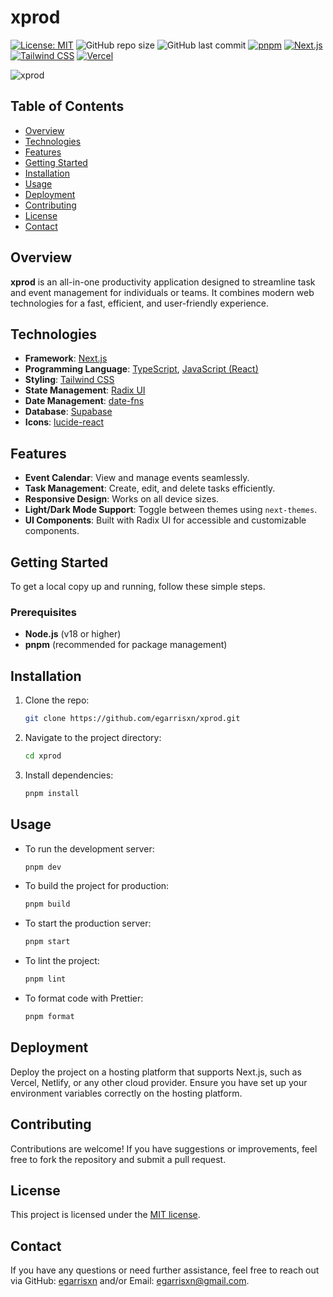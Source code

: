 # xprod 

[![License: MIT](https://img.shields.io/badge/License-MIT-yellow.svg)](https://opensource.org/licenses/MIT)
![GitHub repo size](https://img.shields.io/github/repo-size/egarrisxn/xprod)
![GitHub last commit](https://img.shields.io/github/last-commit/egarrisxn/xprod)
[![pnpm](https://img.shields.io/badge/package%20manager-pnpm-blueviolet)](https://pnpm.io)
[![Next.js](https://img.shields.io/badge/Next.js-v15-black?logo=next.js)](https://nextjs.org)
[![Tailwind CSS](https://img.shields.io/badge/Tailwind%20CSS-v4-blue?logo=tailwindcss)](https://tailwindcss.com)
[![Vercel](https://img.shields.io/badge/Vercel-deployed-brightgreen?logo=vercel)](https://international-worldwide.vercel.app)

![xprod](https://github.com/user-attachments/assets/6408ffd3-433f-4b90-aad2-d1d847222f13)

## Table of Contents

- [Overview](#overview)
- [Technologies](#technologies)
- [Features](#features)
- [Getting Started](#getting-started)
- [Installation](#installation)
- [Usage](#usage)
- [Deployment](#deployment)
- [Contributing](#contributing)
- [License](#license)
- [Contact](#contact)

## Overview

**xprod** is an all-in-one productivity application designed to streamline task and event management for individuals or teams. It combines modern web technologies for a fast, efficient, and user-friendly experience.

## Technologies

- **Framework**: [Next.js](https://nextjs.org/)
- **Programming Language**: [TypeScript](https://www.typescriptlang.org/), [JavaScript (React)](https://reactjs.org/)
- **Styling**: [Tailwind CSS](https://tailwindcss.com/)
- **State Management**: [Radix UI](https://www.radix-ui.com/)
- **Date Management**: [date-fns](https://date-fns.org/)
- **Database**: [Supabase](https://supabase.com/)
- **Icons**: [lucide-react](https://lucide.dev/)

## Features

- **Event Calendar**: View and manage events seamlessly.
- **Task Management**: Create, edit, and delete tasks efficiently.
- **Responsive Design**: Works on all device sizes.
- **Light/Dark Mode Support**: Toggle between themes using `next-themes`.
- **UI Components**: Built with Radix UI for accessible and customizable components.

## Getting Started

To get a local copy up and running, follow these simple steps.

### Prerequisites

- **Node.js** (v18 or higher)
- **pnpm** (recommended for package management)

## Installation

1. Clone the repo:

   ```bash
   git clone https://github.com/egarrisxn/xprod.git
   ```

2. Navigate to the project directory:

   ```bash
   cd xprod
   ```

3. Install dependencies:
   ```bash
   pnpm install
   ```

## Usage

- To run the development server:

  ```bash
  pnpm dev
  ```

- To build the project for production:

  ```bash
  pnpm build
  ```

- To start the production server:

  ```bash
  pnpm start
  ```

- To lint the project:

  ```bash
  pnpm lint
  ```

- To format code with Prettier:
  ```bash
  pnpm format
  ```

## Deployment

Deploy the project on a hosting platform that supports Next.js, such as Vercel, Netlify, or any other cloud provider. Ensure you have set up your environment variables correctly on the hosting platform.

## Contributing

Contributions are welcome! If you have suggestions or improvements, feel free to fork the repository and submit a pull request.

## License

This project is licensed under the [MIT license](https://opensource.org/licenses/MIT).

## Contact

If you have any questions or need further assistance, feel free to reach out via GitHub: [egarrisxn](https://github.com/egarrisxn) and/or Email: [egarrisxn@gmail.com](mailto:egarrisxn@gmail.com).
